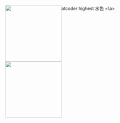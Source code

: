 <div style="display: flex; flex-wrap: wrap; flex-direction: row;">
<div style="display: flex; flex-wrap: wrap; flex-direction: column;">
<img height="180px" src="https://github-readme-streak-stats.herokuapp.com?user=2bitpng&theme=dracula"/>
<img height="180px" src="https://github-readme-stats.vercel.app/api?username=2bitpng&show_icons=true&theme=dracula"/>

</div>
  <a　href="https://atcoder.jp/users/2bit"> atcoder highest 水色 <\a>
<div> 
<!-- <img height="360px" src="https://github-readme-stats.vercel.app/api/top-langs/?username=2bitpng&theme=dracula"/> -->
</div> 
</div>
